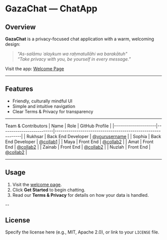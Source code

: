 # GazaChat — ChatApp

##  Overview
**GazaChat** is a privacy-focused chat application with a warm, welcoming design:
> _"As-salāmu ʿalaykum wa raḥmatullāhi wa barakātuh"_  
> _“Take privacy with you, be yourself in every message.”_

Visit the app: [Welcome Page](https://alzunelak.github.io/GazaChat/welcome.html)

---

##  Features
- Friendly, culturally mindful UI
- Simple and intuitive navigation
- Clear Terms & Privacy for transparency

---

Team & Contributors
| Name                | Role                     | GitHub Profile                                              |
|---------------------|--------------------------|-------------------------------------------------------------|
| Rukhsar             | Back End Developer       | [@yourusername](https://github.com/yourusername)            |
| Sophia              | Back End Developer       | [@collab1](https://github.com/collab1)                      |
| Maya                | Front End                | [@collab2](https://github.com/collab2)                      |
| Amat                | Front End                | [@collab2](https://github.com/collab2)                      |
| Zainab              | Front End                | [@collab2](https://github.com/collab2)                      |
| Nuzlah              | Front End                | [@collab2](https://github.com/collab2)                      |

---

##  Usage
1. Visit the [welcome page](https://alzunelak.github.io/GazaChat/welcome.html).
2. Click **Get Started** to begin chatting.
3. Read our **Terms & Privacy** for details on how your data is handled.

--

##  License
Specify the license here (e.g., MIT, Apache 2.0), or link to your `LICENSE` file.
